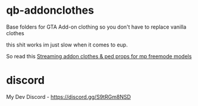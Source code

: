 # qb-addonclothes
Base folders for GTA Add-on clothing so you don't have to replace vanilla clothes

this shit works
im just slow when it comes to eup.

So read this
<a href="https://forum.cfx.re/t/how-to-streaming-addon-clothes-and-ped-props-for-mp-freemode-models/458854">Streaming addon clothes & ped props for mp freemode models</a>

# discord
My Dev Discord - https://discord.gg/S9tRGm8NSD
